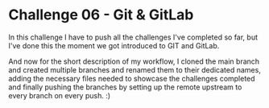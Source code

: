 # Challenge 06 - Git & GitLab

In this challenge I have to push all the challenges I've completed so far, but I've done this the moment we got introduced to GIT and GitLab.

And now for the short description of my workflow, I cloned the main branch and created multiple branches and renamed them to their dedicated names, adding the necessary files needed to showcase the challenges completed and finally pushing the branches by setting up the remote upstream to every branch on every push. :)